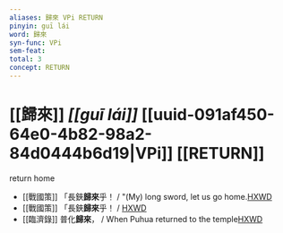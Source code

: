 ```yaml
---
aliases: 歸來 VPi RETURN
pinyin: guī lái
word: 歸來
syn-func: VPi
sem-feat: 
total: 3
concept: RETURN 
---
```

# [[歸來]] *[[guī lái]]*  [[uuid-091af450-64e0-4b82-98a2-84d0444b6d19|VPi]] [[RETURN]]
return home
 - [[戰國策]] 「長鋏**歸來**乎！ / "(My) long sword, let us go home.[HXWD](https://hxwd.org/textview.html?location=KR2e0003_tls_148-2a.14)
 - [[戰國策]] 「長鋏**歸來**乎！ / [HXWD](https://hxwd.org/textview.html?location=KR2e0003_tls_148-2a.28)
 - [[臨濟錄]] 普化**歸來**， / When Puhua returned to the temple[HXWD](https://hxwd.org/textview.html?location=KR6q0053_T_001-0504b.61)
